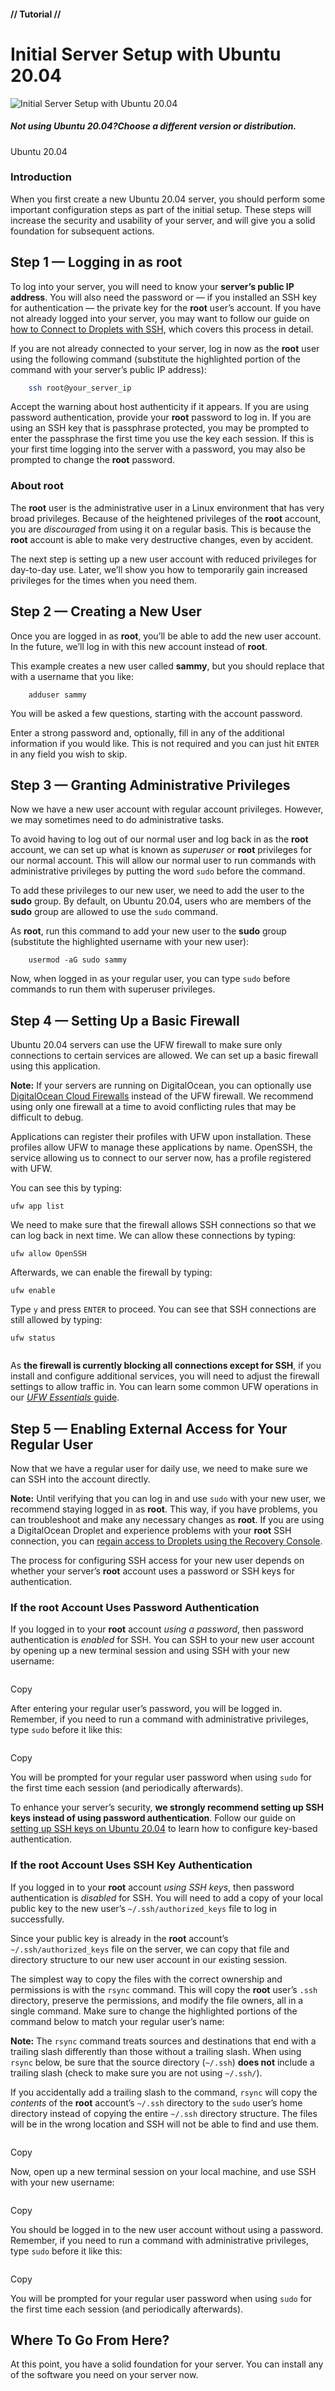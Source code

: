 
#### // Tutorial //

# Initial Server Setup with Ubuntu 20.04


![Initial Server Setup with Ubuntu 20.04](https://www.digitalocean.com/_next/static/media/intro-to-cloud.d49bc5f7.jpeg "Initial Server Setup with Ubuntu 20.04")

##### Not using  Ubuntu  20.04?Choose a different version or distribution.

Ubuntu 20.04

### [](https://www.digitalocean.com/community/tutorials/initial-server-setup-with-ubuntu-20-04#introduction)Introduction

When you first create a new Ubuntu 20.04 server, you should perform some important configuration steps as part of the initial setup. These steps will increase the security and usability of your server, and will give you a solid foundation for subsequent actions.

## [](https://www.digitalocean.com/community/tutorials/initial-server-setup-with-ubuntu-20-04#step-1-logging-in-as-root)Step 1 — Logging in as root

To log into your server, you will need to know your  **server’s public IP address**. You will also need the password or — if you installed an SSH key for authentication — the private key for the  **root**  user’s account. If you have not already logged into your server, you may want to follow our guide on  [how to Connect to Droplets with SSH](https://docs.digitalocean.com/products/droplets/how-to/connect-with-ssh/), which covers this process in detail.

If you are not already connected to your server, log in now as the  **root**  user using the following command (substitute the highlighted portion of the command with your server’s public IP address):

```bash
	ssh root@your_server_ip
```


Accept the warning about host authenticity if it appears. If you are using password authentication, provide your  **root**  password to log in. If you are using an SSH key that is passphrase protected, you may be prompted to enter the passphrase the first time you use the key each session. If this is your first time logging into the server with a password, you may also be prompted to change the  **root**  password.

### [](https://www.digitalocean.com/community/tutorials/initial-server-setup-with-ubuntu-20-04#about-root)About root

The  **root**  user is the administrative user in a Linux environment that has very broad privileges. Because of the heightened privileges of the  **root**  account, you are  _discouraged_  from using it on a regular basis. This is because the  **root**  account is able to make very destructive changes, even by accident.

The next step is setting up a new user account with reduced privileges for day-to-day use. Later, we’ll show you how to temporarily gain increased privileges for the times when you need them.

## [](https://www.digitalocean.com/community/tutorials/initial-server-setup-with-ubuntu-20-04#step-2-creating-a-new-user)Step 2 — Creating a New User

Once you are logged in as  **root**, you’ll be able to add the new user account. In the future, we’ll log in with this new account instead of  **root**.

This example creates a new user called  **sammy**, but you should replace that with a username that you like:

```
	adduser sammy
```

You will be asked a few questions, starting with the account password.

Enter a strong password and, optionally, fill in any of the additional information if you would like. This is not required and you can just hit  `ENTER`  in any field you wish to skip.

## [](https://www.digitalocean.com/community/tutorials/initial-server-setup-with-ubuntu-20-04#step-3-granting-administrative-privileges)Step 3 — Granting Administrative Privileges

Now we have a new user account with regular account privileges. However, we may sometimes need to do administrative tasks.

To avoid having to log out of our normal user and log back in as the  **root**  account, we can set up what is known as  _superuser_  or  **root**  privileges for our normal account. This will allow our normal user to run commands with administrative privileges by putting the word  `sudo`  before the command.

To add these privileges to our new user, we need to add the user to the  **sudo**  group. By default, on Ubuntu 20.04, users who are members of the  **sudo**  group are allowed to use the  `sudo`  command.

As  **root**, run this command to add your new user to the  **sudo**  group (substitute the highlighted username with your new user):

```
	usermod -aG sudo sammy
```

Now, when logged in as your regular user, you can type  `sudo`  before commands to run them with superuser privileges.

## [](https://www.digitalocean.com/community/tutorials/initial-server-setup-with-ubuntu-20-04#step-4-setting-up-a-basic-firewall)Step 4 — Setting Up a Basic Firewall

Ubuntu 20.04 servers can use the UFW firewall to make sure only connections to certain services are allowed. We can set up a basic firewall using this application.

**Note:**  If your servers are running on DigitalOcean, you can optionally use  [DigitalOcean Cloud Firewalls](https://docs.digitalocean.com/products/networking/firewalls/)  instead of the UFW firewall. We recommend using only one firewall at a time to avoid conflicting rules that may be difficult to debug.

Applications can register their profiles with UFW upon installation. These profiles allow UFW to manage these applications by name. OpenSSH, the service allowing us to connect to our server now, has a profile registered with UFW.

You can see this by typing:

```
ufw app list
```


We need to make sure that the firewall allows SSH connections so that we can log back in next time. We can allow these connections by typing:

```
ufw allow OpenSSH
```



Afterwards, we can enable the firewall by typing:

```
ufw enable
```

Type  `y`  and press  `ENTER`  to proceed. You can see that SSH connections are still allowed by typing:

```
ufw status
```

```

```

As  **the firewall is currently blocking all connections except for SSH**, if you install and configure additional services, you will need to adjust the firewall settings to allow traffic in. You can learn some common UFW operations in our  [_UFW Essentials_  guide](https://www.digitalocean.com/community/tutorials/ufw-essentials-common-firewall-rules-and-commands).

## [](https://www.digitalocean.com/community/tutorials/initial-server-setup-with-ubuntu-20-04#step-5-enabling-external-access-for-your-regular-user)Step 5 — Enabling External Access for Your Regular User

Now that we have a regular user for daily use, we need to make sure we can SSH into the account directly.

**Note:**  Until verifying that you can log in and use  `sudo`  with your new user, we recommend staying logged in as  **root**. This way, if you have problems, you can troubleshoot and make any necessary changes as  **root**. If you are using a DigitalOcean Droplet and experience problems with your  **root**  SSH connection, you can  [regain access to Droplets using the Recovery Console](https://docs.digitalocean.com/products/droplets/resources/recovery-console/).

The process for configuring SSH access for your new user depends on whether your server’s  **root**  account uses a password or SSH keys for authentication.

### [](https://www.digitalocean.com/community/tutorials/initial-server-setup-with-ubuntu-20-04#if-the-root-account-uses-password-authentication)If the root Account Uses Password Authentication

If you logged in to your  **root**  account  _using a password_, then password authentication is  _enabled_  for SSH. You can SSH to your new user account by opening up a new terminal session and using SSH with your new username:

```

```

Copy

After entering your regular user’s password, you will be logged in. Remember, if you need to run a command with administrative privileges, type  `sudo`  before it like this:

```

```

Copy

You will be prompted for your regular user password when using  `sudo`  for the first time each session (and periodically afterwards).

To enhance your server’s security,  **we strongly recommend setting up SSH keys instead of using password authentication**. Follow our guide on  [setting up SSH keys on Ubuntu 20.04](https://www.digitalocean.com/community/tutorials/how-to-set-up-ssh-keys-on-ubuntu-20-04)  to learn how to configure key-based authentication.

### [](https://www.digitalocean.com/community/tutorials/initial-server-setup-with-ubuntu-20-04#if-the-root-account-uses-ssh-key-authentication)If the root Account Uses SSH Key Authentication

If you logged in to your  **root**  account  _using SSH keys_, then password authentication is  _disabled_  for SSH. You will need to add a copy of your local public key to the new user’s  `~/.ssh/authorized_keys`  file to log in successfully.

Since your public key is already in the  **root**  account’s  `~/.ssh/authorized_keys`  file on the server, we can copy that file and directory structure to our new user account in our existing session.

The simplest way to copy the files with the correct ownership and permissions is with the  `rsync`  command. This will copy the  **root**  user’s  `.ssh`  directory, preserve the permissions, and modify the file owners, all in a single command. Make sure to change the highlighted portions of the command below to match your regular user’s name:

**Note:**  The  `rsync`  command treats sources and destinations that end with a trailing slash differently than those without a trailing slash. When using  `rsync`  below, be sure that the source directory (`~/.ssh`)  **does not**  include a trailing slash (check to make sure you are not using  `~/.ssh/`).

If you accidentally add a trailing slash to the command,  `rsync`  will copy the  _contents_  of the  **root**  account’s  `~/.ssh`  directory to the  `sudo`  user’s home directory instead of copying the entire  `~/.ssh`  directory structure. The files will be in the wrong location and SSH will not be able to find and use them.

```

```

Copy

Now, open up a new terminal session on your local machine, and use SSH with your new username:

```

```

Copy

You should be logged in to the new user account without using a password. Remember, if you need to run a command with administrative privileges, type  `sudo`  before it like this:

```

```

Copy

You will be prompted for your regular user password when using  `sudo`  for the first time each session (and periodically afterwards).

## [](https://www.digitalocean.com/community/tutorials/initial-server-setup-with-ubuntu-20-04#where-to-go-from-here)Where To Go From Here?

At this point, you have a solid foundation for your server. You can install any of the software you need on your server now.
